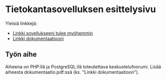# Tietokantasovelluksen esittelysivu

Yleisiä linkkejä:

* [Linkki sovellukseeni tulee myöhemmin](https://www.cs.helsinki.fi)
* [Linkki dokumentaatiooni](doc/dokumentaatio.pdf)

## Työn aihe

Aiheena on PHP:llä ja PostgreSQL:llä toteutettava keskustelufoorumi. Lisää aiheesta dokumentaatio.pdf:ssä (ks. "Linkki dokumentaatioon").
